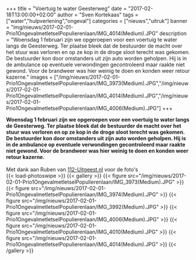 +++
title = "Voertuig te water Geesterweg"
date = "2017-02-18T13:00:00+02:00"
author = "Sven Kortekaas"
tags = ["water","hulpverlening","ongeval"]
categories = ["nieuws","uitruk"]
banner = "img/nieuws/2017-02-01-Prio1OngevalmetletselPopulierenlaan/IMG_4014(Medium).JPG"
description = "Woensdag 1 februari zijn we opgeroepen voor een voertuig te water langs de Geesterweg. Ter plaatse bleek dat de bestuurder de macht over het stuur was verloren en op ze kop in de droge sloot terecht was gekomen. De bestuurder kon door omstanders uit zijn auto worden geholpen. Hij is in de ambulance op eventuele verwondingen gecontroleerd maar raakte niet gewond. Voor de brandweer was hier weinig te doen en konden weer retour kazerne."
images = ["/img/nieuws/2017-02-01-Prio1OngevalmetletselPopulierenlaan/IMG_3973(Medium).JPG","/img/nieuws/2017-02-01-Prio1OngevalmetletselPopulierenlaan/IMG_4014(Medium).JPG","/img/nieuws/2017-02-01-Prio1OngevalmetletselPopulierenlaan/IMG_4006(Medium).JPG"]
+++

**Woensdag 1 februari zijn we opgeroepen voor een voertuig te water langs de Geesterweg. Ter plaatse bleek dat de bestuurder de macht over het stuur was verloren en op ze kop in de droge sloot terecht was gekomen. De bestuurder kon door omstanders uit zijn auto worden geholpen. Hij is in de ambulance op eventuele verwondingen gecontroleerd maar raakte niet gewond. Voor de brandweer was hier weinig te doen en konden weer retour kazerne.**  
​  
Met dank aan Ruben van [112-Uitgeest.nl](https://www.112-uitgeest.nl) voor de foto's  
​
{{< load-photoswipe >}}
{{< gallery >}}
  {{< figure src="/img/nieuws/2017-02-01-Prio1OngevalmetletselPopulierenlaan/IMG_3973(Medium).JPG" >}}
  {{< figure src="/img/nieuws/2017-02-01-Prio1OngevalmetletselPopulierenlaan/IMG_3974(Medium).JPG" >}}
  {{< figure src="/img/nieuws/2017-02-01-Prio1OngevalmetletselPopulierenlaan/IMG_3992(Medium).JPG" >}}
  {{< figure src="/img/nieuws/2017-02-01-Prio1OngevalmetletselPopulierenlaan/IMG_4006(Medium).JPG" >}}
  {{< figure src="/img/nieuws/2017-02-01-Prio1OngevalmetletselPopulierenlaan/IMG_4010(Medium).JPG" >}}
  {{< figure src="/img/nieuws/2017-02-01-Prio1OngevalmetletselPopulierenlaan/IMG_4014(Medium).JPG" >}}
{{< /gallery >}}